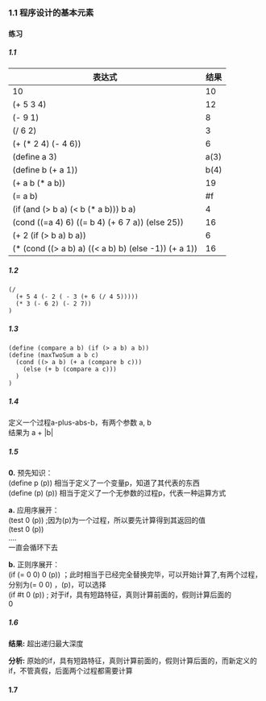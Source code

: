 ### 1.1 程序设计的基本元素

#### 练习
##### 1.1

表达式|结果     
-|-   
10|10    
(+ 5 3 4)|12   
(- 9 1)|8    
(/ 6 2)|3  
(+ (* 2 4) (- 4 6))|6  
(define a 3)|a(3)    
(define b (+ a 1))|b(4)  
(+ a b (* a b))|19  
(= a b)|#f  
(if (and (> b a) (< b (* a b))) b a)|4  
(cond ((=a 4) 6) ((= b 4) (+ 6 7 a)) (else 25))|16  
(+ 2 (if (> b a) b a))|6
(* (cond ((> a b) a) ((< a b) b) (else -1)) (+ a 1))|16   

##### 1.2    

    (/
      (+ 5 4 (- 2 ( - 3 (+ 6 (/ 4 5)))))  
      (* 3 (- 6 2) (- 2 7))
    )    

##### 1.3   

    (define (compare a b) (if (> a b) a b))   
    (define (maxTwoSum a b c)   
      (cond ((> a b) (+ a (compare b c)))     
        (else (+ b (compare a c)))
      )
    )     

##### 1.4   
定义一个过程a-plus-abs-b，有两个参数 a, b     
结果为 a + |b|      

##### 1.5  
**0.** 预先知识：   
(define p (p)) 相当于定义了一个变量p，知道了其代表的东西       
(define (p) (p)) 相当于定义了一个无参数的过程p，代表一种运算方式

**a.** 应用序展开：   
(test 0 (p))  ;因为(p)为一个过程，所以要先计算得到其返回的值   
(test 0 (p))    
....    
一直会循环下去      

**b.** 正则序展开：  
(if (= 0 0) 0 (p))  ；此时相当于已经完全替换完毕，可以开始计算了,有两个过程，分别为(= 0 0) ，(p)，可以选择     
(if #t 0 (p))        ; 对于if，具有短路特征，真则计算前面的，假则计算后面的   
0    

##### 1.6  
**结果:** 超出递归最大深度   

**分析:** 原始的if，具有短路特征，真则计算前面的，假则计算后面的，而新定义的if，不管真假，后面两个过程都需要计算

#### 1.7 
